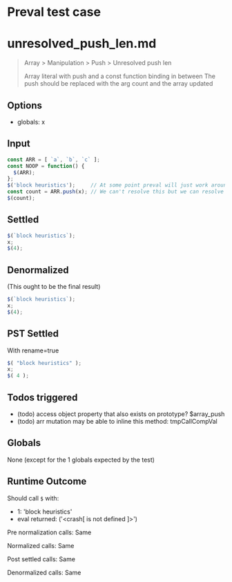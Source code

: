# Preval test case

# unresolved_push_len.md

> Array > Manipulation > Push > Unresolved push len
>
> Array literal with push and a const function binding in between
> The push should be replaced with the arg count and the array updated

## Options

- globals: x

## Input

`````js filename=intro
const ARR = [ `a`, `b`, `c` ];
const NOOP = function() {
  $(ARR);
};
$('block heuristics');     // At some point preval will just work around this... ;)
const count = ARR.push(x); // We can't resolve this but we can resolve the .len
$(count);
`````


## Settled


`````js filename=intro
$(`block heuristics`);
x;
$(4);
`````


## Denormalized
(This ought to be the final result)

`````js filename=intro
$(`block heuristics`);
x;
$(4);
`````


## PST Settled
With rename=true

`````js filename=intro
$( "block heuristics" );
x;
$( 4 );
`````


## Todos triggered


- (todo) access object property that also exists on prototype? $array_push
- (todo) arr mutation may be able to inline this method: tmpCallCompVal


## Globals


None (except for the 1 globals expected by the test)


## Runtime Outcome


Should call `$` with:
 - 1: 'block heuristics'
 - eval returned: ('<crash[ <ref> is not defined ]>')

Pre normalization calls: Same

Normalized calls: Same

Post settled calls: Same

Denormalized calls: Same

